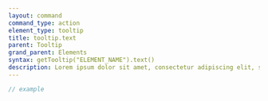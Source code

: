 ```yaml
---
layout: command
command_type: action
element_type: tooltip
title: tooltip.text
parent: Tooltip
grand_parent: Elements
syntax: getTooltip("ELEMENT_NAME").text()
description: Lorem ipsum dolor sit amet, consectetur adipiscing elit, sed do eiusmod tempor incididunt ut labore et dolore magna aliqua. Ut enim ad minim veniam, quis nostrud exercitation ullamco laboris nisi ut aliquip ex ea commodo consequat.
---
```


```javascript
// example
```